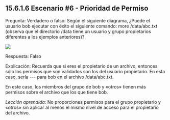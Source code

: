 ## 15.6.1.6 Escenario #6 - Prioridad de Permiso
Pregunta: Verdadero o falso: Según el siguiente diagrama, ¿Puede el usuario bob ejecutar con éxito el siguiente comando: more /data/abc.txt (observa que el directorio /data tiene un usuario y grupo propietarios diferentes a los ejemplos anteriores)?

![](https://ndg-content-dev.s3.amazonaws.com/media/images/15.7.1.6_1.png)

Respuesta: Falso

Explicación: Recuerda que si eres el propietario de un archivo, entonces sólo los permisos que son validados son los del usuario propietario. En esta caso, sería --- para bob en el archivo /data/abc.txt.

En este caso, los miembros del grupo de bob y «otros» tienen más permisos sobre el archivo que los que tiene bob.

_Lección aprendida_: No proporciones permisos para el grupo propietario y «otros» sin aplicar al menos el mismo nivel de acceso para el propietario del archivo.

